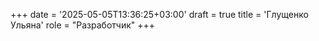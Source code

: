 +++
date = '2025-05-05T13:36:25+03:00'
draft = true
title = 'Глущенко Ульяна'
role = "Разработчик"
+++
